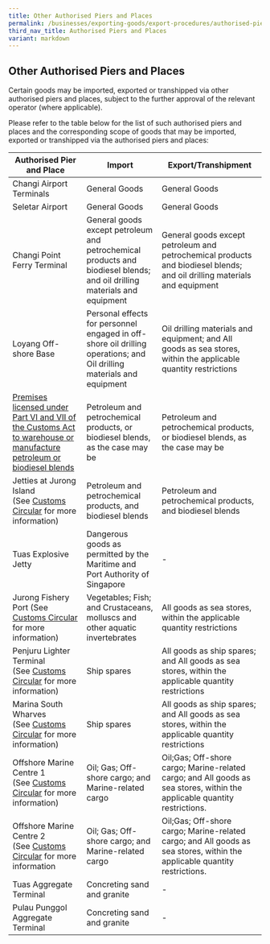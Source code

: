 ```yaml
---
title: Other Authorised Piers and Places
permalink: /businesses/exporting-goods/export-procedures/authorised-piers-places/other-authorised-piers-and-places/
third_nav_title: Authorised Piers and Places
variant: markdown
---
```

<h2>Other Authorised Piers and Places</h2>
<p>Certain goods may be imported, exported or transhipped via other authorised
piers and places, subject to the further approval of the relevant operator
(where applicable).</p>
<p>Please refer to the table below for the list of such authorised piers
and places and the corresponding scope of goods that may be imported, exported
or transhipped via the authorised piers and places:</p>

| Authorised Pier and Place  | Import | Export/Transhipment |
| -------- | -------- | -------- |
| Changi Airport Terminals | General Goods | General Goods |
| Seletar Airport     | General Goods     | General Goods  |
| Changi Point Ferry Terminal  |  General goods except petroleum and petrochemical products and biodiesel blends; and oil drilling materials and equipment |  General goods except petroleum and petrochemical products and biodiesel blends; and oil drilling materials and equipment   |
| Loyang Off-shore Base | Personal effects for personnel engaged in off-shore oil drilling operations; and Oil drilling materials and equipment     | Oil drilling materials and equipment; and  All goods as sea stores, within the applicable quantity restrictions     |
| [Premises licensed under Part VI and VII of the Customs Act to warehouse or manufacture petroleum or biodiesel blends](https://www.customs.gov.sg/businesses/customs-schemes-licences-framework/petroleum-licences)     | Petroleum and petrochemical products, or biodiesel blends, as the case may be     | Petroleum and petrochemical products, or biodiesel blends, as the case may be     |
| Jetties at Jurong Island  (See&nbsp;[Customs Circular](https://www.customs.gov.sg/news-and-media/circulars/2001-01-12-Circular032001.pdf)&nbsp;for more information)     |    Petroleum and petrochemical products, and biodiesel blends  |Petroleum and petrochemical products, and biodiesel blends   |
| Tuas Explosive Jetty|  Dangerous goods as permitted by the Maritime and Port Authority of Singapore | -   |
|Jurong Fishery Port (See [Customs Circular](https://www.customs.gov.sg/news-and-media/circulars/2001-01-12-Circular032001.pdf) for more information) |  Vegetables; Fish; and Crustaceans, molluscs and other aquatic invertebrates   | All goods as sea stores, within the applicable quantity restrictions     |
| Penjuru Lighter Terminal  (See&nbsp;[Customs Circular](https://www.customs.gov.sg/news-and-media/circulars/2008-06-18-Circular152008.pdf)&nbsp;for more information)     |  Ship spares  | All goods as ship spares; and All goods as sea stores, within the applicable quantity restrictions     |
| Marina South Wharves  (See&nbsp;[Customs Circular](https://www.customs.gov.sg/news-and-media/circulars/2012-06-07-Circular082012.pdf)&nbsp;for more information)     | Ship spares   | All goods as ship spares; and  All goods as sea stores, within the applicable quantity restrictions     |
| Offshore Marine Centre 1  (See&nbsp;[Customs Circular](https://www.customs.gov.sg/news-and-media/circulars/2015-08-12-Circular092015.pdf)&nbsp;for more information)     | Oil; Gas;  Off-shore cargo; and Marine-related cargo     | Oil;Gas; Off-shore cargo; Marine-related cargo; and All goods as sea stores, within the applicable quantity restrictions.     |
| Offshore Marine Centre 2 (See&nbsp;[Customs Circular](https://www.customs.gov.sg/files/circular%2018_2023%20(ver1).pdf)&nbsp;for more information     | Oil; Gas;  Off-shore cargo; and Marine-related cargo    | Oil;Gas; Off-shore cargo; Marine-related cargo; and All goods as sea stores, within the applicable quantity restrictions.     |
| Tuas Aggregate Terminal     | Concreting sand and granite     | -     |
| Pulau Punggol Aggregate Terminal | Concreting sand and granite     | -     |